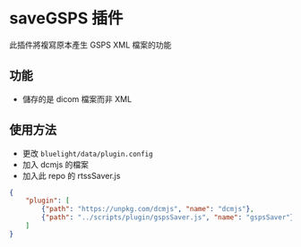 # saveGSPS 插件
此插件將複寫原本產生 GSPS XML 檔案的功能

## 功能
- 儲存的是 dicom 檔案而非 XML

## 使用方法
- 更改 `bluelight/data/plugin.config`
- 加入 dcmjs 的檔案
- 加入此 repo 的 rtssSaver.js
```json
{
    "plugin": [
        {"path": "https://unpkg.com/dcmjs", "name": "dcmjs"},
        {"path": "../scripts/plugin/gspsSaver.js", "name": "gspsSaver"}
    ]
}
```